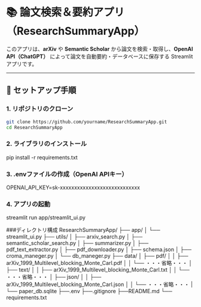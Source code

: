 # 📚 論文検索＆要約アプリ（ResearchSummaryApp）

このアプリは、**arXiv** や **Semantic Scholar** から論文を検索・取得し、**OpenAI API（ChatGPT）** によって論文を自動要約・データベースに保存する Streamlit アプリです。

---

## 🔧 セットアップ手順

### 1. リポジトリのクローン
```bash
git clone https://github.com/yourname/ResearchSummaryApp.git
cd ResearchSummaryApp
```

### 2. ライブラリのインストール
pip install -r requirements.txt


### 3. .envファイルの作成（OpenAI APIキー）
OPENAI_API_KEY=sk-xxxxxxxxxxxxxxxxxxxxxxxxxxxx

### 4. アプリの起動
streamlit run app/streamlit_ui.py

###ディレクトリ構成
ResearchSummaryApp/
├── app/
│   └── streamlit_ui.py
├── utils/
│   ├── arxiv_search.py
│   ├── semantic_scholar_search.py
│   ├── summarizer.py
│   ├── pdf_text_extractor.py
│   ├── pdf_downloader.py
│   ├── schema.json
│   ├── croma_maneger.py
│   └── db_maneger.py
├── data/ 
│   ├── pdf/
│   │    ├── arXiv_1999_Multilevel_blocking_Monte_Carl.pdf
│   │    └── ・・・省略・・・
│   ├── text/
│   │    ├── arXiv_1999_Multilevel_blocking_Monte_Carl.txt
│   │    └── ・・・省略・・・
│   ├── json/
│   │    ├── arXiv_1999_Multilevel_blocking_Monte_Carl.json
│   │    └── ・・・省略・・・
|   └── paper_db.sqlite
├──.env
├──.gitignore
├──README.md
└── requirements.txt